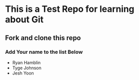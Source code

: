 # This is a Test Repo for learning about Git

## Fork and clone this repo

### Add Your name to the list Below
* Ryan Hamblin
* Tyge Johnson
* Jesh Yoon
